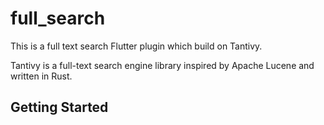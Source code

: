 # full_search

This is a full text search Flutter plugin which build on Tantivy.

Tantivy is a full-text search engine library inspired by Apache Lucene and written in Rust.


## Getting Started




